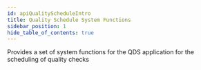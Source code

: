 ```yaml
---
id: apiQualityScheduleIntro
title: Quality Schedule System Functions
sidebar_position: 1
hide_table_of_contents: true 
---
```


Provides a set of system functions for the QDS application for the scheduling of quality checks
